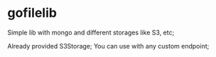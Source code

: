 # gofilelib
Simple lib with mongo and different storages like S3, etc;

Already provided S3Storage;
You can use with any custom endpoint;
